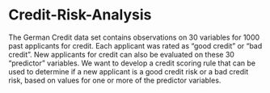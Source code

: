 # Credit-Risk-Analysis
The German Credit data set contains observations on 30 variables for 1000 past applicants for credit. Each applicant was rated as “good credit” or “bad credit”. New applicants for credit can also be evaluated on these 30 “predictor” variables. We want to develop a credit scoring rule that can be used to determine if a new applicant is a good credit risk or a bad credit risk, based on values for one or more of the predictor variables. 


